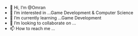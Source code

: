 - 👋 Hi, I’m @Omran
- 👀 I’m interested in ...Game Development & Computer Science
- 🌱 I’m currently learning ...Game Development
- 💞️ I’m looking to collaborate on ...
- 📫 How to reach me ...

<!---
Omran/Omran is a ✨ special ✨ repository because its `README.md` (this file) appears on your GitHub profile.
You can click the Preview link to take a look at your changes.
--->
